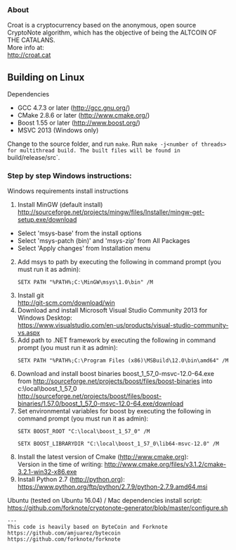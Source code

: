 ### About
Croat is a cryptocurrency based on the anonymous, open source CryptoNote algorithm, which has the objective of being the ALTCOIN OF THE CATALANS.<br />
More info at: <br />
http://croat.cat

## Building on Linux

Dependencies
* GCC 4.7.3 or later     (http://gcc.gnu.org/)
* CMake 2.8.6 or later   (http://www.cmake.org/)
* Boost 1.55 or later    (http://www.boost.org/)
* MSVC 2013 (Windows only)

Change to the source folder, and run `make`. 
Run `make -j<number of threads> for multithread build.
The built files will be found in `build/release/src`.

### Step by step Windows instructions:

Windows requirements install instructions

1. Install MinGW (default install) <br />
http://sourceforge.net/projects/mingw/files/Installer/mingw-get-setup.exe/download
  * Select 'msys-base' from the install options
  * Select 'msys-patch (bin)' and 'msys-zip' from All Packages
  * Select 'Apply changes' from Installation menu
2. Add msys to path by executing the following in command prompt (you must run it as admin):
    ```
    SETX PATH "%PATH%;C:\MinGW\msys\1.0\bin" /M
    ```
3. Install git <br />
http://git-scm.com/download/win
4. Download and install Microsoft Visual Studio Community 2013 for Windows Desktop:<br />
https://www.visualstudio.com/en-us/products/visual-studio-community-vs.aspx
5. Add path to .NET framework by executing the following in command prompt (you must run it as admin):
    ```
    SETX PATH "%PATH%;C:\Program Files (x86)\MSBuild\12.0\bin\amd64" /M
    ```
6. Download and install boost binaries boost_1_57_0-msvc-12.0-64.exe from http://sourceforge.net/projects/boost/files/boost-binaries into c:\local\boost_1_57_0<br />
http://sourceforge.net/projects/boost/files/boost-binaries/1.57.0/boost_1_57_0-msvc-12.0-64.exe/download
7. Set environmental variables for boost by executing the following in command prompt (you must run it as admin):
    ```
    SETX BOOST_ROOT "C:\local\boost_1_57_0" /M

    SETX BOOST_LIBRARYDIR "C:\local\boost_1_57_0\lib64-msvc-12.0" /M
    ```
8. Install the latest version of Cmake (http://www.cmake.org):<br />
Version in the time of writing:
http://www.cmake.org/files/v3.1.2/cmake-3.2.1-win32-x86.exe
9. Install Python 2.7 (http://python.org):<br />
https://www.python.org/ftp/python/2.7.9/python-2.7.9.amd64.msi

Ubuntu (tested on Ubuntu 16.04) / Mac dependencies install script:
https://github.com/forknote/cryptonote-generator/blob/master/configure.sh

```
---
This code is heavily based on ByteCoin and Forknote 
https://github.com/amjuarez/bytecoin
https://github.com/forknote/forknote